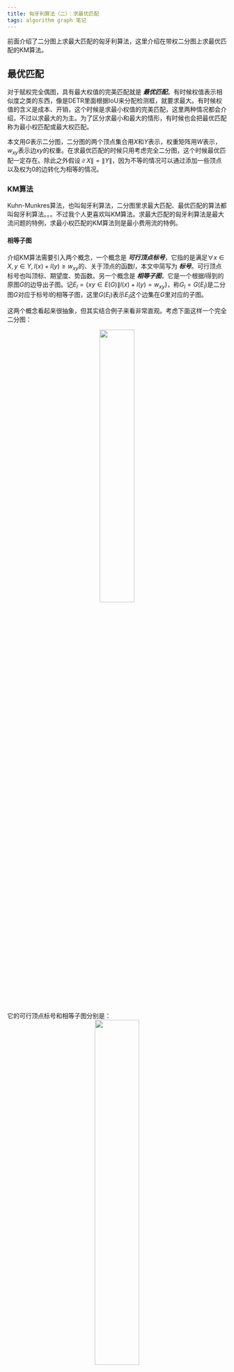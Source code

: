 ```yaml
---
title: 匈牙利算法（二）：求最优匹配
tags: algorithm graph 笔记
---
```



前面介绍了二分图上求最大匹配的匈牙利算法，这里介绍在带权二分图上求最优匹配的KM算法。
<!--more-->


## 最优匹配

对于赋权完全偶图，具有最大权值的完美匹配就是 **_最优匹配_**。有时候权值表示相似度之类的东西，像是DETR里面根据IoU来分配检测框，就要求最大。有时候权值的含义是成本、开销，这个时候是求最小权值的完美匹配，这里两种情况都会介绍，不过以求最大的为主。为了区分求最小和最大的情形，有时候也会把最优匹配称为最小权匹配或最大权匹配。

本文用$G$表示二分图，二分图的两个顶点集合用$X$和$Y$表示，权重矩阵用$W$表示，$w_{xy}$表示边$xy$的权重。在求最优匹配的时候只用考虑完全二分图，这个时候最优匹配一定存在。除此之外假设$\|X\|=\|Y\|$，因为不等的情况可以通过添加一些顶点以及权为0的边转化为相等的情况。


### KM算法

Kuhn-Munkres算法，也叫匈牙利算法，二分图里求最大匹配、最优匹配的算法都叫匈牙利算法。。。不过我个人更喜欢叫KM算法。求最大匹配的匈牙利算法是最大流问题的特例，求最小权匹配的KM算法则是最小费用流的特例。

#### 相等子图

介绍KM算法需要引入两个概念，一个概念是 **_可行顶点标号_**，它指的是满足$\forall x\in X,y\in Y,l(x)+l(y)≥w_{xy}$的、关于顶点的函数$l$，本文中简写为 **_标号_**。可行顶点标号也叫顶标、期望度、势函数。另一个概念是 **_相等子图_**，它是一个根据$l$得到的原图$G$的边导出子图。记$E_l=\lbrace xy\in E(G)\|l(x)+l(y)=w_{xy}\rbrace$，称$G_l=G(E_l)$是二分图$G$对应于标号$l$的相等子图，这里$G(E_l)$表示$E_l$这个边集在$G$里对应的子图。

这两个概念看起来很抽象，但其实结合例子来看非常直观。考虑下面这样一个完全二分图：
<div align=center>
<img src="../../../assets/images/posts/2024-08-13/example.svg" width="40%" />
</div>
它的可行顶点标号和相等子图分别是：
<div align=center>
<img src="../../../assets/images/posts/2024-08-13/label.svg" width="45%" />
</div>
可行顶点标号就是对顶点赋一个值，每个图都存在标号，最常见的标号是把$X$里的顶点赋值为邻接边里面最大的权值，而$Y$里的全部设为0，即

$$
\begin{aligned}
l(x) &\leftarrow \min_{y} w_{xy} \\
l(y) &\leftarrow 0
\end{aligned}
$$

相等子图就是对边做了筛选，选出来的是权重比较大的那些边。其实标号和相等子图是通过对偶理论推出来的，标号对应对偶变量，相等子图是等式约束的一种体现。

#### Kuhn-Munkres定理

在相等子图的基础上有一个KM定理，它是KM算法的基础：

若相等子图$G_l$存在完美匹配$M^* $，则 $M^* $是$G$的最优匹配。
{:.success}

这个定理很容易证明，因为标号和是任意一个完美匹配的权重之和的上界，记一个匹配的权重之和为${\rm val}(M)$：

$$
{\rm val}(M)=\sum_{x,y\in M} w_{xy} \le \sum_{x,y\in M} [l(x)+l(y)] \le \sum_{x}\sum_{y} [l(x)+l(y)]
$$

对于相等子图上匹配$M$，第一个不等号取等；如果$M$还是完美匹配，那么第二个等号也取等，所以这个匹配等于最小标号和，因而也是所有完美匹配的上界，所以是最优匹配。

基于这个定理，我们可以把求最优匹配转化为求完美匹配，这样就可以利用匈牙利算法求解了。但是这个前提是我们要找到一个合适的标号，使得它的相等子图存在完美匹配才行。这个可以通过初始化一个$l$，然后不断调整$l$实现。初始化就用上面例子里那种取法就可以了，那么如何调整呢？考虑Hall定理，不存在完美匹配是因为存在冲突，而冲突的地方是找不到交错路的子图。如果在冲突的地方添加更多的边，就可以解决冲突。KM算法通过对冲突的顶点集合$S$和$T$的标号进行调整，使得调整后的$l$的相等子图上比原来多出一些边来解决冲突。通过不断地调整，就能得到一个$l$，它的相等子图$G_l$存在完美匹配。

#### Kuhn-Munkres算法

下面给出KM算法的流程：
```python
初始化标号lx和ly
for x in range(n):

  while True:  # while循环用来给顶点x找增广路，找不到就调整标号，直到可以找到为止，再去处理下一个顶点
    # O(n^2)
    在相等子图上，从x开始找一条增广路P  # 可以根据lx[x] + ly[y] == W[x][y]判断一条边是否属于相等子图
    if P存在:
      扩大匹配
      break

    # O(n^2)
    更新标号  # 根据 S和 T更新lx和ly
```

整体和最最大匹配类似，但是多了一个在找不到增广路时更新标号的步骤。在找不到增广路的时候，根据Hall定理，存在冲突的部分$S$，$T$，并且有$N_{G_l}(S)=T$。基于$S$和$T$按以下方法调整标号：

$$
\begin{aligned}

\delta_l & ← \min\{l(x)+l(y)-w_{xy}|x\in S,y\in Y-T\}

\\

l(x) & ← 
\left\{
\begin{array}{}
l(x)-\delta_l & x \in S\\
l(x)+\delta_l & x \in T\\
\end{array}
\right.

\end{aligned} 
$$

简单来说就是先求$\delta_l$，然后$S$里的顶点都减小$\delta_l$，而$T$里的顶点都增大$\delta_l$。由于$\|T\|$比$\|S\|$小1，$T$里顶点标号增大而$S$里减小会导致整体减小$\delta_l$（所有顶点标号的和会减小$\delta_l$）。

这里给出一个例子帮助理解如何调整标号以及调整标号的作用（后面会给出详细的分析）：

<div align=center>
<img src="../../../assets/images/posts/2024-08-13/km.svg" width="80%" />
</div>

一开始利用初始化的标号$l$得到一个相等子图，上面最大匹配数量为3，不存在完美匹配。根据Hall定理，原因在于顶点1,3都与6相连，冲突了。调整了标号后，相等子图多了2条边，冲突得到解决，可以得到完美匹配。


#### 理解调整标号的作用

那么为什么需要这样调整标号？这样调整有什么影响？我们可以根据边所属的集合进行分类讨论来分析（一共有4种边）：
- 由于$S$里的顶点标号减小，$T$里的增加，但是和不变，所以它们之间连的边不受影响

- $X-S$和$Y-T$之间的边显然也不受影响，因为对$S$和$T$的调整根本不影响它们

- $X-S$和$T$之间的边会可能被移出$G_l$，因为$T$里的顶点标号增大了

  有边被移出看起来会更加容易冲突，但是注意$X-S$里的顶点要么已经匹配了，要么还没处理，假设当前正在处理$x$，那么$x$之前的顶点必然已经匹配，而$x$之后的都还没处理。调整标号后，被移出的边肯定不是匹配边，所以**已经匹配的边不受影响**，而还没处理的顶点也压根不用考虑，因为后面才会给它们找匹配。

- $S$和$Y-T$之间至少有一条边会被添加到$G_l$中，因为$S$里的顶点标号减小了而$Y-T$里的不变，这意味着$l(x)+l(y)$变小。由于$\delta_l$就是从$S$和$Y-T$之间的边里面取最小边权得到的，调整标号后，取到$\min$的边会使$l(x)+l(y)=w_{xy}$，因而被添加到相等子图里。这个结合前面的例子很好理解。

  考虑增加的边，如果连接的是非饱和点，那下一次匈牙利算法就能找到可扩路了；如果是饱和点，他一定与$X-S$中的点匹配，下一次交错路会被延长，还需要继续调整标号才能找到增广路。

综上，调整标号后，一些边会被移除，但移除的边没什么影响；一些边会被添加，被添加的边一定是$S$和$Y-T$之间的边，添加边后是否能解决冲突，使得增广路出现，这取决于被添加的边是否连接一个非饱和点（这是一个可以优化的点）。
{:.info}

结合上面的理解，$G_l$其实在限制每个$x$能被分配到的$y$，一开始贪心地选最大的边，但是这样很容易找不到匹配。通过减去$\delta_l$就可以允许更多的边进来，这些新边的权值会更低一些，但是添加新的边可以解决冲突。$\delta_l$取$\min$保证了最优性，标号的调整是最小的。标号$l$的和可以理解为我们对$G_l$上匹配的预期，如果预期太高就没有饱和匹配，预期刚好等于最优匹配的话，就能得到最优匹配，这是上面那个定理的证明。

最后总结一下KM算法的逻辑，就是遍历$X$，不断给$x$找匹配，找不到说明需要给相等子图添加新的边，于是就去调整标号，调整后必有新的边加入，然后继续给$x$找匹配，可能需要添加多次才能给$x$找到匹配。等所有$x$都找到匹配了，就得到了最大匹配。和求最大匹配的匈牙利算法相比，只是多了调整标号这一步。

#### 算法复杂度与最小权匹配

KM算法跟匈牙利算法类似，最外层循环遍历$X$，$X$有$n$个顶点要处理，每次都要找增广路和调整标号。找增广路最坏$O(n^2)$，最坏的情况下每个顶点调整标号$O(n)$次，相应的也要重复找增广路，所以总复杂度是$O(n^4)$。
标号的调整次数的多少这取决于二分图里是不是高权重的边都集中到几个顶点之间，每个顶点最多调整$O(n)$次的原因是每次调整必定使$T$增加一个点，最多运行$n$次$T$就等于$Y$了，这个时候肯定有非饱和点被添加到相等子图里，于是就有增广路了。

对于最小权值的情况，可以把令$W=\max(W)-W$转换成求最大的情况，也可以对算法稍作修改来求：把标号初始化的$\max$改成$\min$，然后调整标号的时候，是$S$里的增大，$T$里的减小。

### KM算法的实现优化

计算`delta`需要遍历$S$和$T$，复杂度$O(n^2)$。我们可以把`delta`的计算从$O(n^2)$降低到$O(n)$，方法是引入一个`slack`数组，在找增广路的时候记录$\min_{x\in S} l(x)+l(y)-w_{xy}$，这样求`delta`就只需要对一维数组求$\min$了。
```c++
vector<int> lx, ly;
vector<int> matchY;

bool findAugPath(vector<vector<int>> &W, int x, vector<int> &visitedX, vector<int> &visitedY) {
    int n = W.size();

    // 从x出发找一条增广路
    visitedX[x] = true;
    for(int y=0; y<n; y++) {
        if(visitedY[y]) continue;
        if(lx[x] + ly[y] == W[x][y]) {
            visitedY[y] = true;
            if(matchY[y] == -1 || findAugPath(W, matchY[y], visitedX, visitedY)) {
                // 这里有短路求值，合并了两种情况
                matchY[y] = x;  // 隐式的根据交错树修改匹配
                return true;
            }
        } else {
          // 在这里加刚好保证了 x属于S，y属于Y-T
          slack[y] = min(slack[y], lx[x] + ly[y] - W[x][y]);  // x邻接的y都要调整
        }
    }
    return false;
}

int KM(vector<vector<int>> &W) {
    int n = W.size();  // W是n*n的方阵

    // 初始化变量
    matchY = vector<int>(n, -1);
    lx = vector<int>(n);
    ly = vector<int>(n);
    for(int i=0; i<n; i++) {
        for(int j=0; j<n; j++) {
            lx[i] = max(lx[i], W[i][j]);
            ly[j] = 0;
        }
    }

    // 开始迭代
    for(int x=0; x<n; x++) {
        while(true) {
            // 从x开始迭代找增广路，O(n^2)，如果找到了就修改匹配
            vector<int> visitedX(n), visitedY(n);
            slack = vector<int>(n, numeric_limits<int>::max());
            if(findAugPath(W, x, visitedX, visitedY)) {
                break;  // 找下一个x的增广路
            }

            // 计算delta, O(n)
            int delta = numeric_limits<int>::max();
            for(int y=0; y<n; y++) {
                delta = min(delta, slack[y]);
            }

            // 调整标号, O(n)
            for(int i=0; i<n; i++) {
                if(visitedX[i]) lx[i] -= delta;
                if(visitedY[i]) ly[i] += delta;
            }
        }
    }

    // 根据匹配计算结果
    int ans = 0;
    for(int y=0; y<n; y++) {
        ans += W[matchY[y]][y];
    }
    return ans;
}
```
其实常见的`slack`不是每次迭代都重新初始化的，但是这么写更好理解，也不怎么影响时间复杂度。

经过这两个优化后就可以得到常见的KM算法实现，这个算法复杂度是$O(n^4)$，不知道为什么网上都说这个是$O(n^3)$复杂度。如果要达到$O(n^3)$的复杂度，还需要别的优化，比如搜索增广路的时候接着上一次去搜，比如选择更好地计算`delta`的方式，使得只要调整一步就能引入非饱和点，不过我懒得去细究这个了。Leetcode上有一道最优匹配的题[1947. 最大兼容性评分和](https://leetcode.cn/problems/maximum-compatibility-score-sum/description/)，可以尝试做一下。


### KM算法的矩阵形式

KM算法还有一个矩阵形式，用来求最小权匹配（稍微修改一下也能求最大权匹配），它是对矩阵$W$进行一些处理来求解的，一般是打草稿的时候用这种画矩阵的方法来求。

这个算法基于两个比较显然的定理：

$W$的任意一行或列减去任意一个数$t$，问题的最优解不变，但最优值减少$t$。
{:.success}

如果$W$的每个元素非负，如果存在总报酬为0的分配方法，则该分配方法是最优的。
{:.success}

这个算法通过对$W$进行一些操作，最后得到$n$个不同行不同列的0元素，这样0元素的位置就反映了如何分配。

```python
# 第一步，先让每行每列都出现0元素
# 这个相当于初始化顶点标号，但实现方式是把边权减去min值，权为0的边就属于相等子图
每一行，减去这一行中的最小值  # 每行都有0元素
每一列，减去这一列中的最小值  # 有些列会减去0

# 第二步，继续处理矩阵，让矩阵存在总报酬为0的分配方法
while True:
  用最少的线覆盖所有存在0的行和列  # 找到一个最小点覆盖
  if 标记了n个行和列:  # 已经得到最优匹配
    break
  else:  # 调整顶点标号
    找到矩阵中没被划线的最小元素
    所有未被标记的行都减去该元素  # 会出现负数
    所有被标记的列都加上该元素   # 会把负数加回来

# 第三步，根据 0元素的位置分配任务，略
```

如何用最少的线数覆盖存在0的行和列，这个其实是求最小点覆盖，打草稿的话，这一步就靠肉眼观察。找到矩阵中没被划线的最小元素是在求$\delta_l$，所有未被标记的行减去该元素是在更新$S$里的顶点标号（等价于给顶点标号加$\delta_l$），所有被标记的列都加上该元素是在更新$T$里面的顶点标号（等价于给顶点标号减$\delta_l$）。总的来说，就是把对标号的调整转换为对矩阵的调整，使得矩阵上0元素对应的边属于相等子图。


### KM算法的推导

这里利用线性规划和KKT条件推导出KM算法。求最优匹配是一个线性规划问题，每条边对应一个变量$x_{ij}$：

$$
\begin{aligned}
\max \sum_{i=1}^n\sum_{j=1}^n &w_{ij}x_{ij}\\
s.t.\ \sum_{i=1}^{n} x_{ij}&=1 & j=1,2,\cdots,n \\
      \sum_{j=1}^{n} x_{ij}&=1 & i=1,2,\cdots,n \\ 
      x \ge 0
\end{aligned}
$$

两个等式约束限制了每个顶点都只能匹配一个顶点。虽然最优匹配这种选边的问题应该被建模成01整数规划问题，但是这里比较特殊，把问题松弛成上面的问题也可以证明最优解的每个$x$取值为0或1，所以两个问题是等价的，解这个松弛了的问题肯定比01规划容易一点，也更好推对偶问题。

该问题的对偶问题是：

$$
\begin{aligned}
\min \sum_{i=1}^n \alpha_i+\sum_{j=1}^n \beta_j\\
s.t.\ \alpha_i+\beta_j\ge w_{ij}
\end{aligned} 
$$

这里$\alpha$和$\beta$是等式约束对应的变量，$\alpha_i+\beta_i\ge w_{ij}$是从$\lambda≥0$得到的约束。如果从更直观的角度来理解，原问题的变量$x_{ij}$对应边，而这里的$\alpha_i$和$\beta_j$分别对应二部图$X$和$Y$里的顶点（KM算法里起了个名字叫顶点标号），我们要在满足约束的情况下最小化顶点对应的标号，约束的限制来源于边权$w_{ij}$。

有了原问题和对偶问题，就可以从KKT条件分析最优解的性质，并且其实只用考虑最核心的互补松弛条件。也就是说$x$以及$\alpha$和$\beta$要满足：

$$
(\alpha_i+\beta_j-w_{ij})x_{ij}=0
$$

即对于最优解而言，要么$w_{ij}=\alpha_i+\beta_j$，要么$x_{ij}=0$。然后利用 **_原始对偶方法_**（Primal Dual Method）去设计算法。这里稍微介绍一下这个方法，因为我也不是特别了解，所以可能有些错误。Primal Dual Method是一种给线性规划问题设计算法的方法，在一些问题上（比如这里的最优匹配）可以得到比单纯形法复杂度低很多的算法。它的核心就是利用互补松弛条件，通过**给定对偶变量**，得到一个关于$x$的、更简单的优化问题，如果求解出的$x$和给定的对偶变量共同满足KKT条件，那就求出最优解了。那么关键的有两点：一是怎么取对偶变量，二是得到一个什么样的更简单的优化问题。

这里先说这个更简单的问题是什么。如果给定$\alpha$和$\beta$，这个问题是（称为**限定问题**，Restricted Primal Problem，简写为RP问题）：

$$
\begin{aligned}
\min \sum_{i=1}^n s_i + \sum_{j=1}^n s_{j}\\
s.t.\ \sum_{j=1}^n x_{ij}+s_i=&1, i=1,2,\cdots,n \\
      \sum_{i=1}^n x_{ij}+s_j=&1, j=1,2,\cdots,n \\
      x_{ij}\ge& 0,\alpha_i+\beta_j= w_{ij} \\
      x_{ij}=& 0, \alpha_i+\beta_j\ne w_{ij}\\
      s \ge& 0
\end{aligned} 
$$

这里优化变量除了$x$，还引入了额外的变量$s$，$s$相当于单纯形法里的人工变量。如果最优解的$s$都是0，说明我们找到了一个$x$，从约束可以看出它和给定的对偶变量满足互补松弛条件，因而找到了最优解；如果没有找到，就可以调整$\alpha$和$\beta$，得到新的问RP问题进行求解，具体怎么调整的后面说。

再来看看这个优化问题的含义是什么。$\Sigma_j x_{ij}=1$的约束说的是顶点$i$连接的边只能选1个且必须选一个，作为匹配边。而加上人工变量$s_i$意味着不一定需要选择一条连接$i$的匹配边了，也就是不一定要给每个顶点做一个匹配。如果说不加$s_i$约束了是完美匹配，那么加上了$s_i$的约束就变成了求最大匹配。后面两个约束要求在相等子图上求解这个问题，而不是原图上。优化目标指出要尽可能多的让$s_i$更小，也就是说还是尽可能多的要让顶点匹配。如果利用等式约束把变量$s$都消掉会更直观：

$$
\begin{aligned}
\min\ & 2n-\sum_{i=1}^n\sum_{j=1}^n x_{ij}\\
s.t.\ & x_{ij} \ge 0,\alpha_i+\beta_j= w_{ij} \\
      & x_{ij} = 0, \alpha_i+\beta_j\ne w_{ij}\\
      & s     \ge 0
\end{aligned} 
$$

再变形一下就是：

$$
\begin{aligned}
\max\ & \sum_{i=1}^n\sum_{j=1}^n x_{ij}\\
s.t.\ & x_{ij} \ge 0, \alpha_i+\beta_j= w_{ij} \\
      & x_{ij} =   0, \alpha_i+\beta_j\ne w_{ij}\\
      & s      \ge 0
\end{aligned} 
$$

这相当于在相等子图上求最大匹配，就样可以理解为什么KM算法要在给定的顶点标号下要在相等子图上求最大匹配了。如果求出来的$x$满足原问题约束，那么问题就解决了，如果没有满足，就需要调整$\alpha$和$\beta$得到新的RP问题去求解。

那具体怎么调整？原始对偶方法给出了一般的线性规划问题（优化目标是最小化）调整对偶变量$y$的方法是：

$$
\begin{aligned}
\delta &\leftarrow \min
\{-\frac{(y^TA_{\cdot j}-c_j)}{(s^TA_{\cdot j})}|s^TA_{\cdot j}>0 \}
\\
y &\leftarrow y + \delta s
\end{aligned}
$$

我也不知道怎么推的，看起来跟单纯形法里面的换基有点像。对应到这里的二分图匹配，$A$是关联矩阵，$\alpha$和$\beta$拼到一起是$-y$，$W$是$-c$，所以：

$$
\begin{aligned}
\delta &\leftarrow \min
\{\alpha_i+\beta_j-w_{ij}|\alpha_i+\beta_j > w_{ij}\}
\\
\alpha &\leftarrow \alpha+\theta s\\
\beta  &\leftarrow \beta+\theta s
\end{aligned}
$$

公式能得到简化是因为$s$的最优解只能取0或1，系数矩阵$A$里面也都是0或者1，而且$s^TA$里面的元素要么是0要么是2，所以第一行公式的分母就可以去掉。。

$s$取1的维度对应存在冲突、找不到匹配的顶点，对应了KM算法里需要调整标号的顶点集合$S$和$T$。$s$只能取1，所以调整的大小取决于$\delta$，这就对应了KM算法里用$\delta_l$来调整标号。


## 总结
匈牙利算法有2个，分别用来求最大匹配和最优匹配。前者是Berge定理和Hall定理的直接推论，也是最大流算法的特例。后者或者说KM算法利用标号和相等子图把求最优匹配转化为求最大匹配，是利用线性规划的原始对偶方法推出来的一个算法。它还有一个矩阵形式，可以通过在矩阵上划线的方式对比较小的矩阵手动求解，原理涉及到匹配和点覆盖的关系。在实现层面上，2个匈牙利算法都做了一些优化，优化了复杂度，也简化了代码实现。
